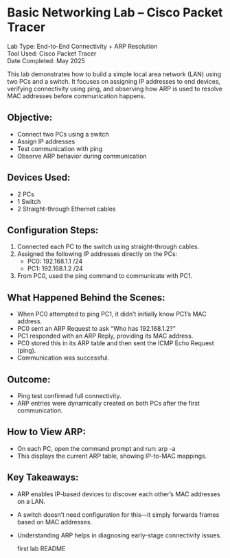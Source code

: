 # Basic Networking Lab – Cisco Packet Tracer

Lab Type: End-to-End Connectivity + ARP Resolution  
Tool Used: Cisco Packet Tracer  
Date Completed: May 2025

This lab demonstrates how to build a simple local area network (LAN) using two PCs and a switch. It focuses on assigning IP addresses to end devices, verifying connectivity using ping, and observing how ARP is used to resolve MAC addresses before communication happens.

## Objective:
- Connect two PCs using a switch
- Assign IP addresses
- Test communication with ping
- Observe ARP behavior during communication

## Devices Used:
- 2 PCs
- 1 Switch
- 2 Straight-through Ethernet cables

## Configuration Steps:
1. Connected each PC to the switch using straight-through cables.
2. Assigned the following IP addresses directly on the PCs:
   - PC0: 192.168.1.1 /24
   - PC1: 192.168.1.2 /24
3. From PC0, used the ping command to communicate with PC1.

## What Happened Behind the Scenes:
- When PC0 attempted to ping PC1, it didn’t initially know PC1’s MAC address.
- PC0 sent an ARP Request to ask “Who has 192.168.1.2?”
- PC1 responded with an ARP Reply, providing its MAC address.
- PC0 stored this in its ARP table and then sent the ICMP Echo Request (ping).
- Communication was successful.

## Outcome:
- Ping test confirmed full connectivity.
- ARP entries were dynamically created on both PCs after the first communication.

## How to View ARP:
- On each PC, open the command prompt and run: arp -a
- This displays the current ARP table, showing IP-to-MAC mappings.

## Key Takeaways:
- ARP enables IP-based devices to discover each other’s MAC addresses on a LAN.
- A switch doesn’t need configuration for this—it simply forwards frames based on MAC addresses.
- Understanding ARP helps in diagnosing early-stage connectivity issues.

   first lab README
